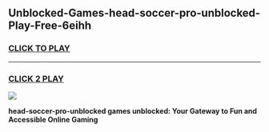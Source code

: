 
## Unblocked-Games-head-soccer-pro-unblocked-Play-Free-6eihh
<h3>
<a href="https://premium76.site?title=head-soccer-pro-unblocked&ref=20M">CLICK TO PLAY</a></h3>
<hr>

<h3>
<a href="https://premium76.site?title=head-soccer-pro-unblocked&ref=20M">CLICK 2 PLAY</a>
  
</h3>

<a href="https://premium76.site?title=head-soccer-pro-unblocked&ref=19M"><img src="https://clearcache.store/games.png"></a>


**head-soccer-pro-unblocked games unblocked: Your Gateway to Fun and Accessible Online Gaming**
